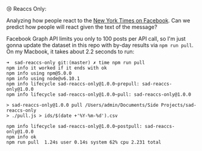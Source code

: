 :cry: Reaccs Only:

Analyzing how people react to the [New York Times on Facebook](https://www.facebook.com/nytimes/). Can we predict how people will react given the text of the message? 

Facebook Graph API limits you only to 100 posts per API call, so I'm just gonna update the dataset in this repo with by-day results via `npm run pull`. On my Macbook, it takes about 2.2 seconds to run:

```
➜  sad-reaccs-only git:(master) ✗ time npm run pull
npm info it worked if it ends with ok
npm info using npm@5.0.0
npm info using node@v6.10.1
npm info lifecycle sad-reaccs-only@1.0.0~prepull: sad-reaccs-only@1.0.0
npm info lifecycle sad-reaccs-only@1.0.0~pull: sad-reaccs-only@1.0.0

> sad-reaccs-only@1.0.0 pull /Users/admin/Documents/Side Projects/sad-reaccs-only
> ./pull.js > ids/$(date +'%Y-%m-%d').csv

npm info lifecycle sad-reaccs-only@1.0.0~postpull: sad-reaccs-only@1.0.0
npm info ok
npm run pull  1.24s user 0.14s system 62% cpu 2.231 total
```
